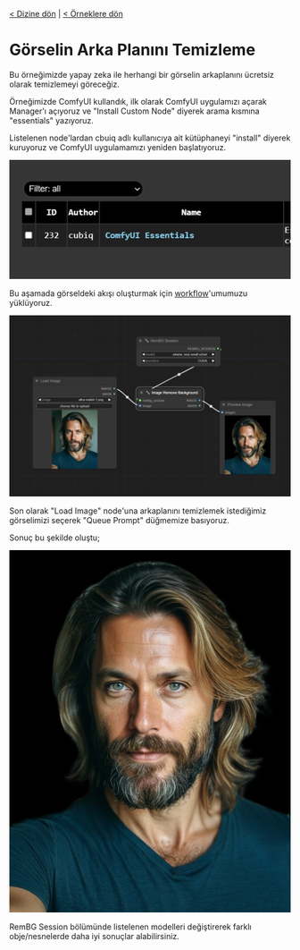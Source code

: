 <a href="/">< Dizine dön</a> | <a href="/ornekler">< Örneklere dön</a>

# Görselin Arka Planını Temizleme

Bu örneğimizde yapay zeka ile herhangi bir görselin arkaplanını ücretsiz olarak temizlemeyi göreceğiz. 

Örneğimizde ComfyUI kullandık, ilk olarak ComfyUI uygulamızı açarak Manager'ı açıyoruz ve "Install Custom Node" diyerek arama kısmına "essentials" yazıyoruz.


Listelenen node'lardan cbuiq adlı kullanıcıya ait kütüphaneyi "install" diyerek kuruyoruz ve ComfyUI uygulamamızı yeniden başlatıyoruz.

![alt text](/gorseller/remove-bg-1.png)

Bu aşamada görseldeki akışı oluşturmak için [workflow](../gorseller/workflow/remove-bg.json)'umumuzu yüklüyoruz.

![alt text](../gorseller/remove-bg-2.png)

Son olarak "Load Image" node'una arkaplanını temizlemek istediğimiz görselimizi seçerek "Queue Prompt" düğmemize basıyoruz.

Sonuç bu şekilde oluştu;

![alt text](../gorseller/rembg-sonuc-1.png)

RemBG Session bölümünde listelenen modelleri değiştirerek farklı obje/nesnelerde daha iyi sonuçlar alabilirsiniz.


